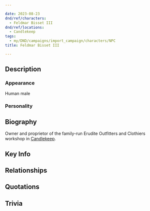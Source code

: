 ```yaml
---

date: 2023-08-23
dnd/ref/characters:
  - Feldmar Bisset III
dnd/ref/locations:
  - Candlekeep
tags:
  - my/DND/campaigns/import_campaign/characters/NPC
title: Feldmar Bisset III

---
```


## Description

### Appearance

Human male

### Personality

## Biography

Owner and proprietor of the family-run Erudite Outfitters and Clothiers workshop in [Candlekeep](/dnd/locations/candlekeep).

## Key Info

## Relationships

## Quotations

## Trivia

